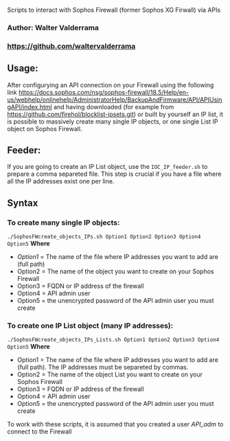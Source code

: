 Scripts to interact with Sophos Firewall (former Sophos XG Firwall) via APIs

### Author: Walter Valderrama ###
### https://github.com/waltervalderrama ###

## Usage:
After configurying an API connection on your Firewall using the following link
https://docs.sophos.com/nsg/sophos-firewall/18.5/Help/en-us/webhelp/onlinehelp/AdministratorHelp/BackupAndFirmware/API/APIUsingAPI/index.html
and having downloaded (for example from https://github.com/firehol/blocklist-ipsets.git) or built by yourself an IP list, it is possible to massively
create many single IP objects, or one single List IP object on Sophos Firewall.

## Feeder:
If you are going to create an IP List object, use the `IOC_IP_feeder.sh` to prepare a comma separeted file. This step is crucial if you have a file where all the IP addresses exist one per line.

## Syntax
### To create many single IP objects:
`./SophosFWcreate_objects_IPs.sh Option1 Option2 Option3 Option4 Option5`
**Where**
* *Option1* = The name of the file where IP addresses you want to add are (full path)
* Option2 = The name of the object you want to create on your Sophos Firewall
* Option3 = FQDN or IP address of the firewall
* Option4 = API admin user
* Option5 = the unencrypted password of the API admin user you must create

### To create one IP List object (many IP addresses):
`./SophosFWcreate_objects_IPs_Lists.sh Option1 Option2 Option3 Option4 Option5`
**Where**
* Option1 = The name of the file where IP addresses you want to add are (full path). The IP addresses must be separeted by commas.
* Option2 = The name of the object List you want to create on your Sophos Firewall
* Option3 = FQDN or IP address of the firewall
* Option4 = API admin user
* Option5 = the unencrypted password of the API admin user you must create

To work with these scripts, it is assumed that you created a user *API_adm* to connect to the Firewall
